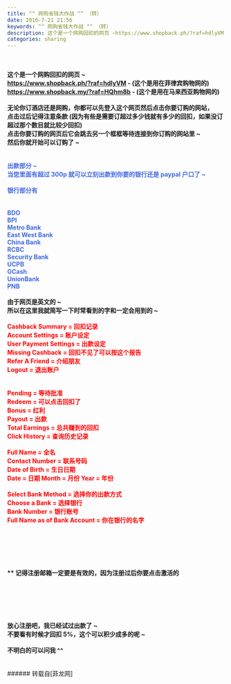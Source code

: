 ```yaml
---
title: ^^ 网购省钱大作战 ^^ （转）
date: 2016-7-21 21:56
keywords: ^^ 网购省钱大作战 ^^ （转）
description: 这个是一个网购回扣的网页 ~https://www.shopback.ph/?raf=hdlyVM - (这个是用在菲律宾购物网的)https://www.shopback.my/?raf=HQhm8b - (这个是用在马来西亚购物网的)无论你订酒店还是网购，你都可以先登入这个网页然后点击你要订购的网站，点击过后记得注意条款 (因为有些是需要订超过多少钱就有多少的回扣，如果没订超过那个数目就比较少回扣)点击你要订购的网页后它会跳去另一个框框等待连接到你订购的网站里 ~ 然后你就开始可以订购了 ~出款部分 ~ 当您里面有超过 300p 就可以立刻出款到你要的银行还是 paypal 户口了 ~银行部分有 BDOBPIMetro BankEast West BankChina BankRCBCSecurity BankUCPBGCashUnionBankPNB由于网页是英文的 ~ 所以在这里我就简写一下时常看到的字和一定会用到的 ~ Cashback Summary = 回扣记录Account Settings = 账户设定User Payment Settings = 出款设定Missing Cashback = 回扣不见了可以按这个报告Refer A Friend = 介绍朋友Logout = 退出账户Pending = 等待批准Redeem = 可以点击回扣了Bonus = 红利Payout = 出款Total Earnings = 总共赚到的回扣Click History = 查询历史记录Full Name = 全名Contact Number = 联系号码Date of Birth = 生日日期Date = 日期 Month = 月份 Year = 年份Select Bank Method = 选择你的出款方式Choose a Bank = 选择银行Bank Number = 银行账号Full Name as of Bank Account = 你在银行的名字** 记得注册邮箱一定要是有效的，因为注册过后你要点击激活的 放心注册吧，我已经试过出款了 ~ 不要看有时候才回扣 5%，这个可以积少成多的呢 ~不明白的可以问我 ^^
categories: sharing
---
```

<td class="t_f" id="postmessage_370385">

<br/>
<br/>
<strong>这个是一个网购回扣的网页 ~</strong><strong><br/>
<a href="https://www.shopback.ph/?raf=hdlyVM" target="_blank">https://www.shopback.ph/?raf=hdlyVM</a> - (这个是用在菲律宾购物网的)<br/>
<a href="https://www.shopback.my/?raf=HQhm8b" target="_blank">https://www.shopback.my/?raf=HQhm8b</a> - (这个是用在马来西亚购物网的)<br/>
<br/>
无论你订酒店还是网购，你都可以先登入这个网页然后点击你要订购的网站，<br/>
点击过后记得注意条款 (因为有些是需要订超过多少钱就有多少的回扣，如果没订超过那个数目就比较少回扣)<br/>
点击你要订购的网页后它会跳去另一个框框等待连接到你订购的网站里 ~ <br/>
然后你就开始可以订购了 ~<br/>
<br/>
<br/>
<font color="#4169e1">出款部分 ~ <br/>
当您里面有超过 300p 就可以立刻出款到你要的银行还是 paypal 户口了 ~<br/>
<br/>
银行部分有 <br/>
<br/>
<br/>
BDO<br/>
BPI<br/>
Metro Bank<br/>
East West Bank<br/>
China Bank<br/>
RCBC<br/>
Security Bank<br/>
UCPB<br/>
GCash<br/>
UnionBank<br/>
PNB</font><br/>
<br/>
由于网页是英文的 ~ <br/>
所以在这里我就简写一下时常看到的字和一定会用到的 ~ <br/>
<br/>
<font color="#ff0000">Cashback Summary = 回扣记录<br/>
Account Settings = 账户设定<br/>
User Payment Settings = 出款设定<br/>
Missing Cashback = 回扣不见了可以按这个报告<br/>
Refer A Friend = 介绍朋友<br/>
Logout = 退出账户<br/>
<br/>
<br/>
Pending = 等待批准<br/>
Redeem = 可以点击回扣了<br/>
Bonus = 红利<br/>
Payout = 出款<br/>
Total Earnings = 总共赚到的回扣<br/>
Click History = 查询历史记录<br/>
<br/>
Full Name = 全名<br/>
Contact Number = 联系号码<br/>
Date of Birth = 生日日期<br/>
Date = 日期 Month = 月份 Year = 年份<br/>
<br/>
Select Bank Method = 选择你的出款方式<br/>
Choose a Bank = 选择银行<br/>
Bank Number = 银行账号<br/>
Full Name as of Bank Account = 你在银行的名字<br/>
</font><br/>
<br/>
<br/>
<br/>
<br/>
<br/>
** 记得注册邮箱一定要是有效的，因为注册过后你要点击激活的 <br/>
<br/>
<br/>
<br/>
<br/>
<br/>
<br/>
放心注册吧，我已经试过出款了 ~ <br/>
不要看有时候才回扣 5%，这个可以积少成多的呢 ~<br/>
<br/>
不明白的可以问我 ^^<br/>
</strong><br/>
<br/>
</td>
###### 转载自[菲龙网]
